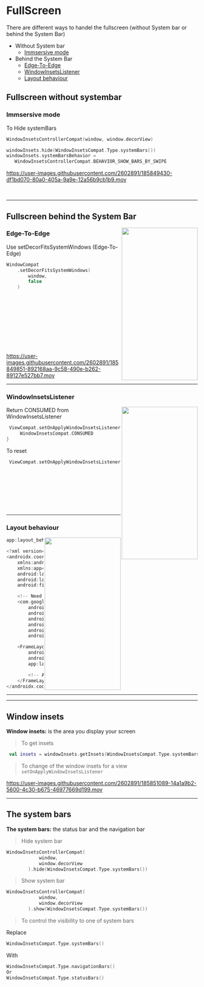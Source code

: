 # FullScreen
There are different ways to handel the fullscreen (without System bar or behind the System Bar)

- Without System bar
  - [Immsersive mode](https://github.com/sallySalem/FullScreen#immsersive-mode)
- Behind the System Bar
  - [Edge-To-Edge](https://github.com/sallySalem/FullScreen#edge-to-edge)
  - [WindowInsetsListener](https://github.com/sallySalem/FullScreen#windowinsetslistener)
  - [Layout behaviour](https://github.com/sallySalem/FullScreen#layout-behaviour)

## Fullscreen without systembar
### Immsersive mode

To Hide systemBars
``` kotlin
WindowInsetsControllerCompat(window, window.decorView)

windowInsets.hide(WindowInsetsCompat.Type.systemBars())
windowInsets.systemBarsBehavior =
   WindowInsetsControllerCompat.BEHAVIOR_SHOW_BARS_BY_SWIPE
   ```


https://user-images.githubusercontent.com/2602891/185849430-df1bd070-80a0-405a-9a9e-12a56b9cb1b9.mov

<br/>

-----

## Fullscreen behind the System Bar
<img align="right" width="200" height="400" src="https://user-images.githubusercontent.com/2602891/185849677-8715cacc-a376-4484-bfcf-d01fe945d00b.png">

### Edge-To-Edge

Use setDecorFitsSystemWindows (Edge-To-Edge)

```kotlin
WindowCompat
    .setDecorFitsSystemWindows(
        window,
        false
    )

```
 
 <br/> 
 <br/> 
 <br/>
 <br/> 
 <br/>
 <br/> 
 <br/> 
 <br/>

https://user-images.githubusercontent.com/2602891/185849851-892168aa-9c58-490e-b262-89127e527bb7.mov

-----

### WindowInsetsListener

<img align="right" width="200" height="400" src="https://user-images.githubusercontent.com/2602891/185850286-8e67f601-4c0c-4a0f-afbd-ca69a32b410d.png">

Return CONSUMED from WindowInsetsListener

```kotlin
 ViewCompat.setOnApplyWindowInsetsListener(window.decorView) { _, _ ->
     WindowInsetsCompat.CONSUMED 
}

```
To reset

```kotlin 
 ViewCompat.setOnApplyWindowInsetsListener(window.decorView, null)

```

 <br/> 
 <br/> 
 <br/> 
 <br/>
 <br/> 
 <br/> 
 
----

### Layout behaviour

<img align="right" width="200" height="400" src="https://user-images.githubusercontent.com/2602891/185850489-486033e3-b592-4454-b159-7e87a77aae0f.png">

```kotlin
app:layout_behavior="@string/appbar_scrolling_view_behavior"
```

```kotlin 
<?xml version="1.0" encoding="utf-8"?>
<androidx.coordinatorlayout.widget.CoordinatorLayout
    xmlns:android="http://schemas.android.com/apk/res/android"
    xmlns:app="http://schemas.android.com/apk/res-auto"
    android:layout_width="match_parent"
    android:layout_height="match_parent"
    android:fitsSystemWindows="true">

    <!-- Need for scrolling view behaviour -->
    <com.google.android.material.appbar.AppBarLayout
        android:id="@+id/app_bar"
        android:layout_width="match_parent"
        android:layout_height="wrap_content"
        android:background="@color/black"
        android:fitsSystemWindows="true"
        android:visibility="gone"/>

    <FrameLayout
        android:layout_width="match_parent"
        android:layout_height="match_parent"
        app:layout_behavior="@string/appbar_scrolling_view_behavior">

        <!-- Add your layout -->
    </FrameLayout>
</androidx.coordinatorlayout.widget.CoordinatorLayout>
```

----
----

## Window insets
**Window insets:** is the area you display your screen
> To get insets

```Kotlin
 val insets = windowInsets.getInsets(WindowInsetsCompat.Type.systemBars())
```

> To change of the window insets for a view `setOnApplyWindowInsetsListener`


https://user-images.githubusercontent.com/2602891/185851089-14a1a9b2-5600-4c30-b675-46977669d199.mov


---
## The system bars
**The system bars:** the status bar and the navigation bar
> Hide system bar

```kotlin
WindowInsetsControllerCompat(
            window,
            window.decorView
        ).hide(WindowInsetsCompat.Type.systemBars())
```
> Show system bar

```kotlin 
WindowInsetsControllerCompat(
            window,
            window.decorView
        ).show(WindowInsetsCompat.Type.systemBars())
```
> To control the visibility to one of system bars


Replace 
```kotlin 
WindowInsetsCompat.Type.systemBars() 
```
With

```kotlin 
WindowInsetsCompat.Type.navigationBars()
Or 
WindowInsetsCompat.Type.statusBars()
```




